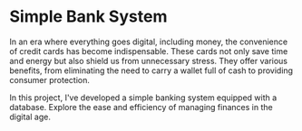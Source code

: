 # Simple Bank System

In an era where everything goes digital, including money, the convenience of credit cards has become indispensable. These cards not only save time and energy but also shield us from unnecessary stress. They offer various benefits, from eliminating the need to carry a wallet full of cash to providing consumer protection.

In this project, I've developed a simple banking system equipped with a database. Explore the ease and efficiency of managing finances in the digital age.
